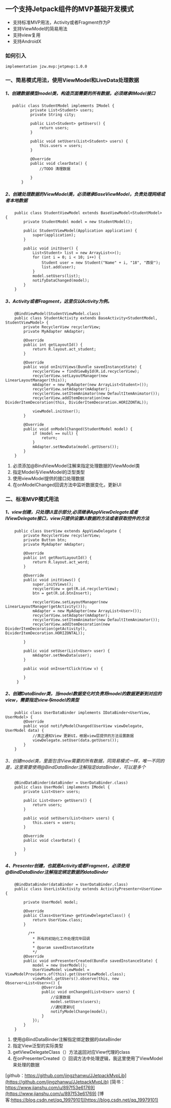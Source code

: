 ## 一个支持Jetpack组件的MVP基础开发模式

+ 支持标准MVP用法，Activity或者Fragment作为P
+ 支持ViewModel的简易用法
+ 支持view复用
+ 支持AndroidX

### 如何引入
`implementation jzw.mvp:jetpmvp:1.0.0`

### 一、简易模式用法，使用ViewModel和LiveData处理数据
##### 1、创建数据模型model类，构造页面需要的所有数据，必须继承IModel接口
```
   public class StudentModel implements IModel {
           private List<Student> users;
           private String city;

           public List<Student> getUsers() {
               return users;
           }

           public void setUsers(List<Student> users) {
               this.users = users;
           }

           @Override
           public void clearData() {
               //TODO 清理数据

           }
       }
```

##### 2、创建处理数据的ViewModel类，必须继承BaseViewModel，负责处理网络或者本地数据
```
    public class StudentViewModel extends BaseViewModel<StudentModel> {
        private StudentModel model = new StudentModel();

        public StudentViewModel(Application application) {
            super(application);
        }

        public void initUser() {
            List<Student> list = new ArrayList<>();
            for (int i = 0; i < 10; i++) {
                Student user = new Student("Name" + i, "18", "西安");
                list.add(user);
            }
            model.setUsers(list);
            notifyDataChanged(model);
        }
    }
```

##### 3、Activity或者Fragment，这里仅以Activity为例。
```
    @BindViewModel(StudentViewModel.class)
    public class StudentActivity extends BaseActivity<StudentModel, StudentViewModel> {
        private RecyclerView recyclerView;
        private MyAdapter mAdapter;

        @Override
        public int getLayoutId() {
            return R.layout.act_student;
        }

        @Override
        public void onInitViews(Bundle savedInstanceState) {
            recyclerView = findViewById(R.id.recyclerView);
            recyclerView.setLayoutManager(new LinearLayoutManager(this));
            mAdapter = new MyAdapter(new ArrayList<Student>());
            recyclerView.setAdapter(mAdapter);
            recyclerView.setItemAnimator(new DefaultItemAnimator());
            recyclerView.addItemDecoration(new DividerItemDecoration(this, DividerItemDecoration.HORIZONTAL));

            viewModel.initUser();
        }

        @Override
        public void onModelChanged(StudentModel model) {
            if (model == null) {
                return;
            }
            mAdapter.setNewData(model.getUsers());
        }
    }
```
1. 必须添加@BindViewModel注解来指定处理数据的ViewModel类
2. 指定Model与ViewModel的泛型类型
3. 使用viewModel提供的接口处理数据
4. 在onModelChanged回调方法中监听数据变化，更新UI

### 二、标准MVP模式用法

##### 1、view创建，只处理UI显示部分,必须继承AppViewDelegate或者IViewDelegate接口，view只提供设置UI数据的方法或者获取控件的方法
```
    public class UserView extends AppViewDelegate {
        private RecyclerView recyclerView;
        private Button btn;
        private MyAdapter mAdapter;

        @Override
        public int getRootLayoutId() {
            return R.layout.act_word;
        }

        @Override
        public void initViews() {
            super.initViews();
            recyclerView = get(R.id.recyclerView);
            btn = get(R.id.btnInsert);

            recyclerView.setLayoutManager(new LinearLayoutManager(getActivity()));
            mAdapter = new MyAdapter(new ArrayList<User>());
            recyclerView.setAdapter(mAdapter);
            recyclerView.setItemAnimator(new DefaultItemAnimator());
            recyclerView.addItemDecoration(new DividerItemDecoration(getActivity(), DividerItemDecoration.HORIZONTAL));

        }

        public void setUser(List<User> user) {
            mAdapter.setNewData(user);
        }

        public void onInsertClick(View v) {

        }
     }
```

##### 2、创建DataBinder类，当model数据变化时负责将model的数据更新到对应的view，需要指定view与model的类型
```
    public class UserDataBinder implements IDataBinder<UserView, UserModel> {
        @Override
        public void notifyModelChanged(UserView viewDelegate, UserModel data) {
            //真正通知View 更新UI，根据view层提供的方法设置数据
            viewDelegate.setUser(data.getUsers());
        }
    }
```

###### 3、创建model类，里面包含View需要的所有数据，同简易模式一样，唯一不同的是，这里需要使用@BindDataBinder注解指定dataBinder，可以是多个
```
    @BindDataBinder(dataBinder = UserDataBinder.class)
    public class UserModel implements IModel {
        private List<User> users;

        public List<User> getUsers() {
            return users;
        }

        public void setUsers(List<User> users) {
            this.users = users;
        }

        @Override
        public void clearData() {

        }
    }
```

##### 4、Presenter创建，也就是Activity或者Fragment，必须使用@BindDataBinder注解指定绑定数据的dataBinder
```
    @BindDataBinder(dataBinder = UserDataBinder.class)
    public class UserListActivity extends ActivityPresenter<UserView> {

        private UserModel model;

        @Override
        public Class<UserView> getViewDelegateClass() {
            return UserView.class;
        }

          /**
            * 所有的初始化工作处理完毕回调
            *
            * @param savedInstanceState
            */
        @Override
        public void onPresenterCreated(Bundle savedInstanceState) {
            model = new UserModel();
            UserViewModel viewModel = ViewModelProviders.of(this).get(UserViewModel.class);
            viewModel.getUsers().observe(this, new Observer<List<User>>() {
                @Override
                public void onChanged(List<User> users) {
                    //设置数据
                    model.setUsers(users);
                    //通知更新UI
                    notifyModelChange(model);
                }
            });
        }
    }
```

1. 使用@BindDataBinder注解指定绑定数据的dataBinder
2. 指定View泛型的实际类型
3. getViewDelegateClass（）方法返回对应View代理的class
4. 在onPresenterCreated（）回调方法中处理逻辑，我这里使用了ViewModel来处理的数据

[github：https://github.com/jingzhanwu/JJetpackMvpLib](https://github.com/jingzhanwu/JJetpackMvpLib)
[简书：https://www.jianshu.com/u/897f53e61769](https://www.jianshu.com/u/897f53e61769)
[博客:https://blog.csdn.net/qq_19979101](https://blog.csdn.net/qq_19979101)
